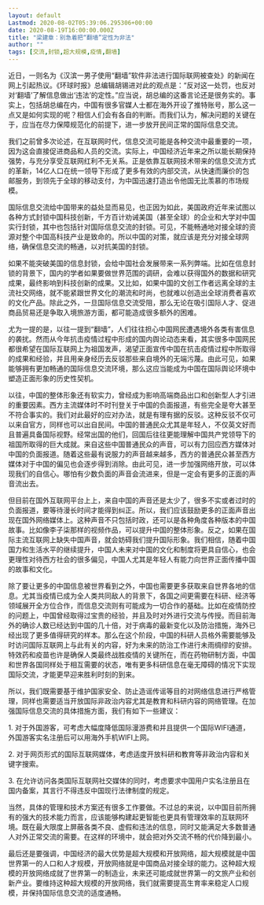 ```yaml
---
layout: default
Lastmod: 2020-08-02T05:39:06.295306+00:00
date: 2020-08-19T16:00:00.000Z
title: "梁建章：别急着把“翻墙”定性为非法"
author: ""
tags: [交流,封锁,超大规模,疫情,翻墙]
---
```


近日，一则名为《汉滨一男子使用“翻墙”软件非法进行国际联网被查处》的新闻在网上引起热议。《环球时报》总编辑胡锡进对此的观点是：“反对这一处罚，也反对对‘翻墙’了解信息做出‘违法’的定性。”应当说，胡总编的这番言论还是很务实的。事实上，包括胡总编在内，中国有很多官媒人士都在海外开设了推特账号，那么这一点又是如何实现的呢？相信人们会有各自的判断。而我们认为，解决问题的关键在于，应当在尽力保障规范化的前提下，进一步放开民间正常的国际信息交流。

我们之前曾多次论述，在互联网时代，信息交流可能是各种交流中最重要的一项，因为这会直接促进商品和人员的交流。实际上，中国经济近年来之所以能长期保持强势，与充分享受互联网红利不无关系。正是依靠互联网技术带来的信息交流方式的革新，14亿人口在统一领导下形成了更多有效的内部交流，从快速而廉价的包邮服务，到领先于全球的移动支付，为中国迅速打造出令他国无比羡慕的市场规模。

国际信息交流给中国带来的益处显而易见，也正因为如此，美国政府近年来试图以各种方式封锁中国科技创新，千方百计劝诫美国（甚至全球）的企业和大学对中国实行封锁，其中也包括针对国际信息交流的封锁。可见，不能畅通地对接全球的资源对整个中国高科技产业是致命的。所以中国的对策，就应该是充分对接全球网络，确保信息交流的畅通，以对抗美国的封锁。

如果不能突破美国的信息封锁，会给中国社会发展带来一系列弊端。比如在信息封锁的背景下，国内的学者如果要做世界范围的调研，会难以获得国外的数据和研究成果，最终影响到科技创新的成果。又比如，如果中国的文创工作者远离全球的主流社交网络，就不能紧跟世界文化的潮流和时尚，也就难以创造出全球消费者喜欢的文化产品。除此之外，一旦国际信息交流受阻，那么无论在吸引国际人才、促进商品贸易还是争取入境旅游方面，都可能造成很多额外的困难。

尤为一提的是，以往一提到“翻墙”，人们往往担心中国网民遭遇境外各类有害信息的袭扰。然而从今年抗击疫情过程中形成的国内舆论动态来看，其实很多中国网民都很希望在国际互联网上为祖国发声，渴望正面宣传中国在抗击疫情过程中所取得的成果和经验，并且用亲身经历去反驳那些来自境外的无端污蔑。由此可见，如果能够拥有更加畅通的国际信息交流环境，那么这应当能成为中国在国际舆论环境中塑造正面形象的历史性契机。

以往，中国的整体形象还有软实力，曾经成为影响高端商品出口和创新型人才引进的重要因素。西方主流媒体时不时刊登关于中国的负面报道，有些完全是夸大甚至不符合事实的。我们对此最好的应对办法，就是有理有据的反驳。这种反驳不仅可以来自官方，同样也可以出自民间。中国的普通民众尤其是年轻人，不仅英文好而且普遍具备国际视野。经常出国的他们，回国后往往更能理解中国共产党领导下的祖国所取得的巨大成就。来自这些中国普通民众的声音，可以有力回应西方媒体对中国的负面报道。随着这些最有说服力的声音越来越多，西方的普通民众甚至西方媒体对于中国的偏见也会逐步得到消除。由此可见，进一步加强网络开放，可以体现我们的自信心。哪怕有少数负面的声音会流进来，但是一定会有更多的正面的声音流出去。

但目前在国外互联网平台上上，来自中国的声音还是太少了，很多不实或者过时的负面报道，要等待漫长时间才能得到纠正。所以，我们应该鼓励更多的正面声音出现在国外网络媒体上。这种声音不只包括时政，还可以是各种角度各种版本的中国故事。比如像李子柒那样的视频作品，可以提升中国的整体形象。反之，如果在国际主流互联网上缺失中国声音，就会妨碍我们提升国际形象。我们相信，随着中国国力和生活水平的继续提升，中国人未来对中国的文化和制度将更具自信心，也会更理性对待西方社会的很多偏见，中国人尤其是年轻人有能力向世界正面传播中国的故事和文化。

除了要让更多的中国信息被世界看到之外，中国也需要更多获取来自世界各地的信息。尤其当疫情已成为全人类共同敌人的背景下，各国之间更需要在科研、经济等领域展开全方位合作，而信息交流则有可能成为一切合作的基础。比如在疫情防控的问题上，中国曾经取得过宝贵的经验，并且及时对外进行交流与传授。而目前海外的确诊人数已经达到中国的几十倍，对于病毒的最新变化以及防治措施，海外已经出现了更多值得研究的样本。那么在这个阶段，中国的科研人员格外需要能够及时访问国际互联网上与此有关的内容，好为未来的防治工作进行未雨绸缪的安排。特效药和疫苗也许是确保人类最终战胜疫情的关键所在，而在药物研制方面，中国和世界各国同样处于相互需要的状态，唯有更多科研信息在毫无障碍的情况下实现国际交流，才能更早迎来胜利时刻的到来。

所以，我们既需要基于维护国家安全、防止造谣传谣等目的对网络信息进行严格管理，同样也需要适当开放国际非政治内容尤其是教育和科研内容的网络管理。在加强国际信息交流的具体措施方面，我们有如下一些建议：

1\. 对于外国游客，可考虑大幅度降低国际漫游费和并且提供一个国际WIFI通道，外国游客实名注册后可以用海外手机WIFI上网。

2\. 对于网页形式的国际互联网媒体，考虑适度开放科研和教育等非政治内容和关键字搜索。

3\. 在允许访问各类国际互联网社交媒体的同时，考虑要求中国用户实名注册且在国内备案，其言行不得违反中国现行法律制度的规定。

当然，具体的管理和技术方案还有很多工作要做。不过总的来说，以中国目前所拥有的强大的技术能力而言，应该能够构建起更智能也更具有管理效率的互联网环境。既在最大限度上屏蔽各类不良、虚假和违法的信息，同时又能满足大多数普通人对外正常交流的需要。在这样的环境中，就会把对外交流不畅的代价降到最小。

最后还是要强调，中国经济的最大优势是超大规模和开放网络，超大规模就是中国世界第一的人口和人才规模，开放网络就是中国商品对接全球的能力。这种超大规模的开放网络成就了世界第一的制造业，未来还可能成就世界第一的文旅产业和创新产业。要维持这种超大规模的开放网络，我们就需要提高生育率来稳定人口规模，并保持国际信息交流的适度通畅。

